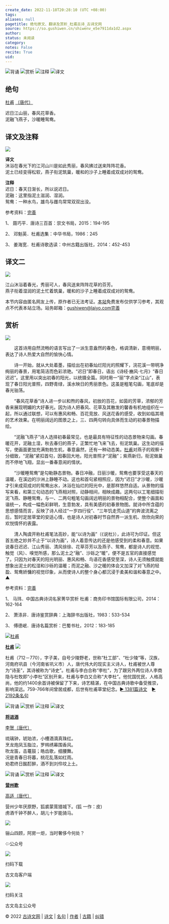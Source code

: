 ```yaml
---
create_date: 2022-11-18T20:28:10 (UTC +08:00)
tags: 
aliases: null
pagetitle: 绝句原文、翻译及赏析_杜甫古诗_古诗文网
source: https://so.gushiwen.cn/shiwenv_e5e7911da1d2.aspx
author: 
status: 未阅读
category: 
notes: False
recite: True
uid: 
---
```


![背诵](https://song.gushiwen.cn/siteimg/bei-pic.png) ![赏析](https://song.gushiwen.cn/siteimg/shang-pic.png) ![注释](https://song.gushiwen.cn/siteimg/zhu-pic.png) ![译文](https://song.gushiwen.cn/siteimg/yi-pic.png)

## 绝句

[杜甫](https://so.gushiwen.cn/authorv_515ea88d1858.aspx) [〔唐代〕](https://so.gushiwen.cn/shiwens/default.aspx?cstr=%e5%94%90%e4%bb%a3)

迟日江山丽，春风花草香。  
泥融飞燕子，沙暖睡鸳鸯。

## 译文及注释

![](https://song.gushiwen.cn/siteimg/speak-er.png)

**译文**  
沐浴在春光下的江河山川是如此秀丽，春风拂过送来阵阵花香。  
泥土已经变得松软，燕子衔泥筑巢，暖和的沙子上睡着成双成对的鸳鸯。

**注释**  
迟日：春天日渐长，所以说迟日。  
泥融：这里指泥土滋润、湿润。  
鸳鸯：一种水鸟，雄鸟与雌鸟常常双双出没。

参考资料：[完善](https://so.gushiwen.cn/jiucuo.aspx?u=%e7%bf%bb%e8%af%911838%e3%80%8a%e8%af%91%e6%96%87%e5%8f%8a%e6%b3%a8%e9%87%8a%e3%80%8b)

1、 聂巧平．唐诗三百首：崇文书局，2015：194-195

2、 邓魁英．杜甫选集：中华书局，1986：245

3、 姜海宽．杜甫诗歌选读：中州古籍出版社，2014：452-453

## 译文二

![](https://song.gushiwen.cn/siteimg/speak-er.png)

江山沐浴着春光，秀丽可人，春风送来阵阵花草的芬芳。  
燕子衔着湿润的泥土忙着筑巢，暖和的沙子上睡着成双成对的鸳鸯。

本节内容由匿名网友上传，原作者已无法考证。[本站](https://www.gushiwen.cn/)免费发布仅供学习参考，其观点不代表本站立场。站务邮箱：gushiwen@laiyo.com[完善](https://so.gushiwen.cn/jiucuo.aspx?u=%e7%bf%bb%e8%af%9164166%e3%80%8a%e8%af%91%e6%96%87%e4%ba%8c%e3%80%8b)

## 赏析

![](https://song.gushiwen.cn/siteimg/speak-er.png)

　　这首诗用自然流畅的语言写出了一派生意盎然的春色，格调清新，意境明丽，表达了诗人热爱大自然的愉快心情。

　　诗一开始，就从大处着墨，描绘出在初春灿烂阳光的照耀下，浣花溪一带明净绚丽的春景，用笔简洁而色彩浓艳。“迟日”即春日，语出《诗经·豳风·七月》“春日迟迟”。这里用以突出初春的阳光，以统摄全篇。同时用一“丽”字点染“江山”，表现了春日阳光普照，四野青绿，溪水映日的秀丽景色。这虽是粗笔勾画，笔底却是春光骀荡。

　　“春风花草香”诗人进一步以和煦的春风，初放的百花，如茵的芳草，浓郁的芳香来展现明媚的大好春光。因为诗人把春风、花草及其散发的馨香有机地组织在一起，所以通过联想，可以有惠风和畅、百花竞放、风送花香的感受，收到如临其境的艺术效果。在明丽阔远的图景之上，三、四两句转向具体而生动的初春景物描绘。

　　“泥融飞燕子”诗人选择初春最常见，也是最具有特征性的动态景物来勾画。春暖花开，泥融土湿，秋去春归的燕子，正繁忙地飞来飞去，衔泥筑巢。这生动的描写，使画面更加充满勃勃生机，春意盎然，还有一种动态美。[杜甫](https://so.gushiwen.cn/authorv_515ea88d1858.aspx)对燕子的观察十分细致，“泥融”紧扣首句，因春回大地，阳光普照才“泥融”；紫燕新归，衔泥做巢而不停地飞翔，显出一番春意闹的情状。

　　“沙暖睡鸳鸯”是勾勒静态景物。春日冲融，日丽沙暖，鸳鸯也要享受这春天的温暖，在溪边的沙洲上静睡不动。这也和首句紧相照应，因为“迟日”才沙暖，沙暖才引来成双成对的鸳鸯出水，沐浴在灿烂的阳光中，是那样悠然自适。从景物的描写来看，和第三句动态的飞燕相对照，动静相间，相映成趣。这两句以工笔细描衔泥飞燕、静睡鸳鸯，与一、二两句粗笔勾画阔远明丽的景物相配合，使整个画面和谐统一，构成一幅色彩鲜明，生意勃发，具有美感的初春景物图。就诗中所含蕴的思想感情而言，反映了诗人经过“一岁四行役”、“三年饥走荒山道”的奔波流离之后，暂时定居草堂的安适心情，也是诗人对初春时节自然界一派生机、欣欣向荣的欢悦情怀的表露。

　　清人陶虞开称杜甫笔法高妙，能“以诗为画”（《说杜》），此诗可为印证。但这首五绝之妙并不止于“以诗为画”，诗人着意传达的还是他感受到的柔和春意。如果说春日迟迟、江山秀丽、清风徐徐、花草芬芳以及燕子、鸳鸯，都是诗人的视觉、触觉（风）、嗅觉所感，那么泥土之“融”、沙砾之“暖”，便不是五官的直接感觉了。只因为对春天的阳光明丽、惠风和畅、鸟语花香感受至深，诗人无须触摸就能想象出泥土的松湿和沙砾的温暖；而泥之融、沙之暖的体会又加深了对飞燕的轻盈、鸳鸯娇慵的视觉印象，从而使诗人的整个身心都沉浸于柔美和谐和春意之中。▲

参考资料：[完善](https://so.gushiwen.cn/jiucuo.aspx?u=%e8%b5%8f%e6%9e%902743%e3%80%8a%e8%b5%8f%e6%9e%90%e3%80%8b)

1、 马玮．中国古典诗词名家菁华赏析 杜甫：商务印书馆国际有限公司，2014：162-164

2、 萧涤非．唐诗鉴赏辞典：上海辞书出版社，1983：533-534

3、 傅德岷．唐诗名篇赏析：巴蜀书社，2012：183-185

[![杜甫](https://song.gushiwen.cn/authorImg/dufu.jpg)](https://so.gushiwen.cn/authorv_515ea88d1858.aspx)

[**杜甫**](https://so.gushiwen.cn/authorv_515ea88d1858.aspx) ![](https://song.gushiwen.cn/siteimg/speak-er.png)

杜甫（712－770），字子美，自号少陵野老，世称“杜工部”、“杜少陵”等，汉族，河南府巩县（今河南省巩义市）人，唐代伟大的现实主义诗人，杜甫被世人尊为“诗圣”，其诗被称为“诗史”。杜甫与李白合称“李杜”，为了跟另外两位诗人李商隐与杜牧即“小李杜”区别开来，杜甫与李白又合称“大李杜”。他忧国忧民，人格高尚，他的约1400余首诗被保留了下来，诗艺精湛，在中国古典诗歌中备受推崇，影响深远。759-766年间曾居成都，后世有杜甫草堂纪念。[► 1381篇诗文](https://so.gushiwen.cn/shiwens/default.aspx?astr=%e6%9d%9c%e7%94%ab)　[► 2192条名句](https://so.gushiwen.cn/mingjus/default.aspx?astr=%e6%9d%9c%e7%94%ab)

![背诵](https://song.gushiwen.cn/siteimg/bei-pic.png) ![赏析](https://song.gushiwen.cn/siteimg/shang-pic.png) ![注释](https://song.gushiwen.cn/siteimg/zhu-pic.png) ![译文](https://song.gushiwen.cn/siteimg/yi-pic.png)

[**将进酒**](https://so.gushiwen.cn/shiwenv_9453922891d5.aspx)

[李贺](https://so.gushiwen.cn/authorv.aspx?name=%e6%9d%8e%e8%b4%ba)[〔唐代〕](https://so.gushiwen.cn/shiwens/default.aspx?cstr=%e5%94%90%e4%bb%a3)

琉璃钟，琥珀浓，小槽酒滴真珠红。  
烹龙炮凤玉脂泣，罗帏绣幕围香风。  
吹龙笛，击鼍鼓；皓齿歌，细腰舞。  
况是青春日将暮，桃花乱落如红雨。  
劝君终日酩酊醉，酒不到刘伶坟上土。

![背诵](https://song.gushiwen.cn/siteimg/bei-pic.png) ![赏析](https://song.gushiwen.cn/siteimg/shang-pic.png) ![注释](https://song.gushiwen.cn/siteimg/zhu-pic.png) ![译文](https://song.gushiwen.cn/siteimg/yi-pic.png)

[**营州歌**](https://so.gushiwen.cn/shiwenv_8122e144af3b.aspx)

[高适](https://so.gushiwen.cn/authorv.aspx?name=%e9%ab%98%e9%80%82)[〔唐代〕](https://so.gushiwen.cn/shiwens/default.aspx?cstr=%e5%94%90%e4%bb%a3)

营州少年厌原野，狐裘蒙茸猎城下。(狐 一作：皮)  
虏酒千钟不醉人，胡儿十岁能骑马。

![](https://song.gushiwen.cn/siteimg/app/erma_guwendao.png)

骊山四顾，阿房一炬，当时奢侈今何处？

⇦公众号

![](https://song.gushiwen.cn/siteimg/app/appdownGwd2021.png)

扫码下载

古文岛客户端

![](https://song.gushiwen.cn/siteimg/app/erma_guwendao.png)

扫码关注

古文岛主公众号

© 2022 [古诗文网](https://www.gushiwen.cn/) | [诗文](https://so.gushiwen.cn/shiwens/) | [名句](https://so.gushiwen.cn/mingjus/) | [作者](https://so.gushiwen.cn/authors/) | [古籍](https://so.gushiwen.cn/guwen/) | [纠错](https://so.gushiwen.cn/jiucuo.aspx?u=)
